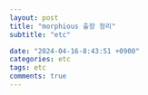 ```yaml
---
layout: post
title: "morphious 출장 정리"
subtitle: "etc"

date: "2024-04-16-8:43:51 +0900"
categories: etc
tags: etc
comments: true
---
```

